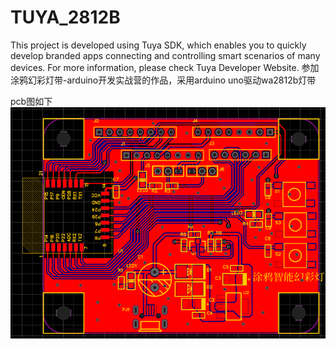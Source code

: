 # TUYA_2812B
This project is developed using Tuya SDK, which enables you to quickly develop branded apps connecting and controlling smart scenarios of many devices.
For more information, please check Tuya Developer Website.
参加涂鸦幻彩灯带-arduino开发实战营的作品，采用arduino uno驱动wa2812b灯带

pcb图如下
![涂鸦幻彩灯带转接](https://github.com/bikerNEW/TUYA_2812B/blob/main/pcb.png)
